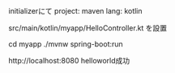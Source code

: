 initializerにて
project: maven
lang: kotlin

src/main/kotlin/myapp/HelloController.kt を設置

cd myapp
./mvnw spring-boot:run

http://localhost:8080 helloworld成功

